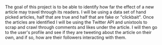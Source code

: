 The goal of this project is to be able to identify how far the effect of a new article may travel through its readers. I will be using a data set of hand picked articles, half that are true and half that are fake or "clickbait". Once the articles are identified I will be using the Twitter API and unixtools to scrap and crawl through comments and likes under the article. I will then go to the user's profile and see if they are tweeting about the article on their own, and if so, how are their followers interacting with them.
